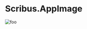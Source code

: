 # Scribus.AppImage

![foo](https://github.com/nx-appbuild-hub/Scribus.AppImage//actions/workflows/makefile.yml/badge.svg)
